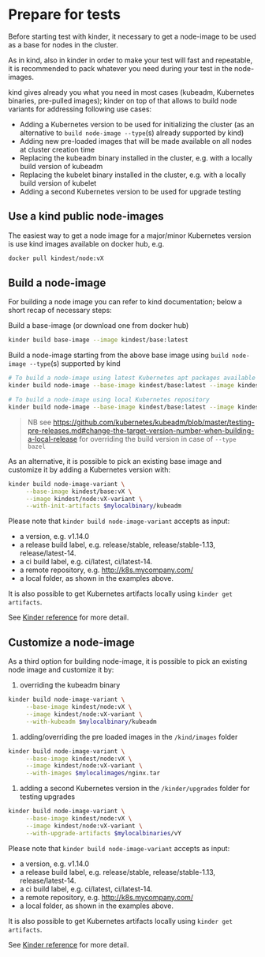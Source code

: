 # Prepare for tests

Before starting test with kinder, it necessary to get a node-image to be used as a base for nodes in the cluster.

As in kind, also in kinder in order to make your test will fast and repeatable, it is recommended to
pack whatever you need during your test in the node-images.

kind gives already you what you need in most cases (kubeadm, Kubernetes binaries, pre-pulled images); kinder
on top of that allows to build node variants for addressing following use cases:

- Adding a Kubernetes version to be used for initializing the cluster (as an alternative to `build node-image
  --type`(s) already supported by kind)
- Adding new pre-loaded images that will be made available on all nodes at cluster creation time
- Replacing the kubeadm binary installed in the cluster, e.g. with a locally build version of kubeadm
- Replacing the kubelet binary installed in the cluster, e.g. with a locally build version of kubelet
- Adding a second Kubernetes version to be used for upgrade testing

## Use a kind public node-images

The easiest way to get a node image for a major/minor Kubernetes version is use kind images available
on docker hub, e.g.

```bash
docker pull kindest/node:vX
```

## Build a node-image

For building a node image you can refer to kind documentation; below a short recap of necessary steps:

Build a base-image (or download one from docker hub)

```bash
kinder build base-image --image kindest/base:latest
```

Build a node-image starting from the above base image using `build node-image --type`(s) supported by kind

```bash
# To build a node-image using latest Kubernetes apt packages available
kinder build node-image --base-image kindest/base:latest --image kindest/node:vX --type apt

# To build a node-image using local Kubernetes repository
kinder build node-image --base-image kindest/base:latest --image kindest/node:vX --type bazel
```

> NB see <https://github.com/kubernetes/kubeadm/blob/master/testing-pre-releases.md#change-the-target-version-number-when-building-a-local-release> for overriding
the build version in case of `--type bazel`

As an alternative, it is possible to pick an existing base image and customize it by adding a Kubernetes
version with:

```bash
kinder build node-image-variant \
     --base-image kindest/base:vX \
     --image kindest/node:vX-variant \
     --with-init-artifacts $mylocalbinary/kubeadm
```

Please note that `kinder build node-image-variant` accepts as input:

- a version, e.g. v1.14.0
- a release build label, e.g. release/stable, release/stable-1.13, release/latest-14.
- a ci build label, e.g. ci/latest, ci/latest-14.
- a remote repository, e.g. <http://k8s.mycompany.com/>
- a local folder, as shown in the examples above.

It is also possible to get Kubernetes artifacts locally using `kinder get artifacts`.

See [Kinder reference](doc/reference.md) for more detail.

## Customize a node-image

As a third option for building node-image, it is possible to pick an existing node image and customize it by:

1. overriding the kubeadm binary

```bash
kinder build node-image-variant \
     --base-image kindest/node:vX \
     --image kindest/node:vX-variant \
     --with-kubeadm $mylocalbinary/kubeadm
```

1. adding/overriding the pre loaded images in the `/kind/images` folder

```bash
kinder build node-image-variant \
     --base-image kindest/node:vX \
     --image kindest/node:vX-variant \
     --with-images $mylocalimages/nginx.tar
```

1. adding a second Kubernetes version in the `/kinder/upgrades` folder for testing upgrades

```bash
kinder build node-image-variant \
     --base-image kindest/node:vX \
     --image kindest/node:vX-variant \
     --with-upgrade-artifacts $mylocalbinaries/vY
```

Please note that `kinder build node-image-variant` accepts as input:

- a version, e.g. v1.14.0
- a release build label, e.g. release/stable, release/stable-1.13, release/latest-14.
- a ci build label, e.g. ci/latest, ci/latest-14.
- a remote repository, e.g. <http://k8s.mycompany.com/>
- a local folder, as shown in the examples above.

It is also possible to get Kubernetes artifacts locally using `kinder get artifacts`.

See [Kinder reference](doc/reference.md) for more detail.
